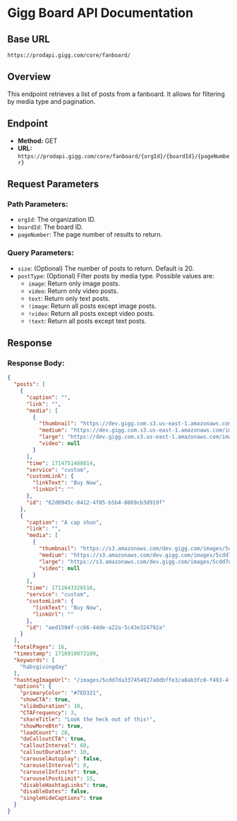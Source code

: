 # Gigg Board API Documentation

## Base URL
`https://prodapi.gigg.com/core/fanboard/`

## Overview
This endpoint retrieves a list of posts from a fanboard. It allows for filtering by media type and pagination.

## Endpoint
- **Method:** GET
- **URL:** `https://prodapi.gigg.com/core/fanboard/{orgId}/{boardId}/{pageNumber}`

## Request Parameters

### Path Parameters:
- `orgId`: The organization ID.
- `boardId`: The board ID.
- `pageNumber`: The page number of results to return.

### Query Parameters:
- `size`: (Optional) The number of posts to return. Default is 20.
- `postType`: (Optional) Filter posts by media type. Possible values are:
  - `image`: Return only image posts.
  - `video`: Return only video posts.
  - `text`: Return only text posts.
  - `!image`: Return all posts except image posts.
  - `!video`: Return all posts except video posts.
  - `!text`: Return all posts except text posts.

## Response

### Response Body:
```json
{
  "posts": [
    {
      "caption": "",
      "link": "",
      "media": [
        {
          "thumbnail": "https://dev.gigg.com.s3.us-east-1.amazonaws.com/images/5cdd7da337454927a0dbffe3/62d0945c-0412-4f85-b5b4-8869cb3d919f/image-a9c82a43-8f14-42dc-b201-f3a9921f9e82.jpg?token=cOGjVncmBq2BJO7-7GdUn2UEZZX2h1MKBWBJg0uGCNk&expires=1717339393",
          "medium": "https://dev.gigg.com.s3.us-east-1.amazonaws.com/images/5cdd7da337454927a0dbffe3/62d0945c-0412-4f85-b5b4-8869cb3d919f/image-a9c82a43-8f14-42dc-b201-f3a9921f9e82.jpg?token=cOGjVncmBq2BJO7-7GdUn2UEZZX2h1MKBWBJg0uGCNk&expires=1717339393",
          "large": "https://dev.gigg.com.s3.us-east-1.amazonaws.com/images/5cdd7da337454927a0dbffe3/62d0945c-0412-4f85-b5b4-8869cb3d919f/image-a9c82a43-8f14-42dc-b201-f3a9921f9e82.jpg?token=cOGjVncmBq2BJO7-7GdUn2UEZZX2h1MKBWBJg0uGCNk&expires=1717339393",
          "video": null
        }
      ],
      "time": 1714751488014,
      "service": "custom",
      "customLink": {
        "linkText": "Buy Now",
        "linkUrl": ""
      },
      "id": "62d0945c-0412-4f85-b5b4-8869cb3d919f"
    },
    {
      "caption": "A cap shun",
      "link": "",
      "media": [
        {
          "thumbnail": "https://s3.amazonaws.com/dev.gigg.com/images/5cdd7da337454927a0dbffe3/aed1504f-cc66-44de-a22a-5c43e324792a/image-b4bc717e-7b29-48d2-a3b8-6010ee2d2f80.jpg?token=ZMuAxyLfOVLbNFIu1tMxt9KDuhB-vU7CVV6DzQMjFBk&expires=1717343251",
          "medium": "https://s3.amazonaws.com/dev.gigg.com/images/5cdd7da337454927a0dbffe3/aed1504f-cc66-44de-a22a-5c43e324792a/image-b4bc717e-7b29-48d2-a3b8-6010ee2d2f80.jpg?token=ZMuAxyLfOVLbNFIu1tMxt9KDuhB-vU7CVV6DzQMjFBk&expires=1717343251",
          "large": "https://s3.amazonaws.com/dev.gigg.com/images/5cdd7da337454927a0dbffe3/aed1504f-cc66-44de-a22a-5c43e324792a/image-b4bc717e-7b29-48d2-a3b8-6010ee2d2f80.jpg?token=ZMuAxyLfOVLbNFIu1tMxt9KDuhB-vU7CVV6DzQMjFBk&expires=1717343251",
          "video": null
        }
      ],
      "time": 1711643326516,
      "service": "custom",
      "customLink": {
        "linkText": "Buy Now",
        "linkUrl": ""
      },
      "id": "aed1504f-cc66-44de-a22a-5c43e324792a"
    }
  ],
  "totalPages": 16,
  "timestamp": 1716910073109,
  "keywords": [
    "habsgivingday"
  ],
  "hashtagImageUrl": "/images/5cdd7da337454927a0dbffe3/a8ab3fc0-f493-4fe2-aa88-fc87768b243d/image.jpg?d=Wed Feb 19 2020 18:19:48 GMT+0000 (Coordinated Universal Time)",
  "options": {
    "primaryColor": "#7ED321",
    "showCTA": true,
    "slideDuration": 10,
    "CTAFrequency": 3,
    "shareTitle": "Look the heck out of this!",
    "showMoreBtn": true,
    "loadCount": 20,
    "doCalloutCTA": true,
    "calloutInterval": 60,
    "calloutDuration": 10,
    "carouselAutoplay": false,
    "carouselInterval": 8,
    "carouselInfinite": true,
    "carouselPostLimit": 15,
    "disableHashtagLinks": true,
    "disableDates": false,
    "singleHideCaptions": true
  }
}
